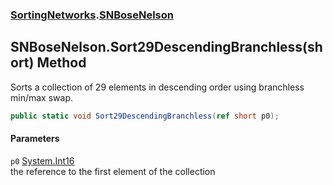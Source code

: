 ### [SortingNetworks](./SortingNetworks.md 'SortingNetworks').[SNBoseNelson](./SortingNetworks-SNBoseNelson.md 'SortingNetworks.SNBoseNelson')
## SNBoseNelson.Sort29DescendingBranchless(short) Method
Sorts a collection of 29 elements in descending order using branchless min/max swap.  
```csharp
public static void Sort29DescendingBranchless(ref short p0);
```
#### Parameters
<a name='SortingNetworks-SNBoseNelson-Sort29DescendingBranchless(short)-p0'></a>
`p0` [System.Int16](https://docs.microsoft.com/en-us/dotnet/api/System.Int16 'System.Int16')  
the reference to the first element of the collection  
  
